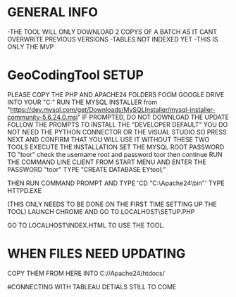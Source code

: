 # GENERAL INFO
-THE TOOL WILL ONLY DOWNLOAD 2 COPYS OF A BATCH AS IT CANT OVERWRITE PREVIOUS VERSIONS
-TABLES NOT INDEXED YET
-THIS IS ONLY THE MVP

# GeoCodingTool SETUP

PLEASE COPY THE PHP AND APACHE24 FOLDERS FOOM GOOGLE DRIVE INTO YOUR "C:\"
RUN THE MYSQL INSTALLER from "https://dev.mysql.com/get/Downloads/MySQLInstaller/mysql-installer-community-5.6.24.0.msi"
	IF PROMPTED, DO NOT DOWNLOAD THE UPDATE
	FOLLOW THE PROMPTS TO INSTALL THE "DEVELOPER DEFAULT"
	YOU DO NOT NEED THE PYTHON CONNECTOR OR THE VISUAL STUDIO SO PRESS NEXT AND CONFIRM THAT YOU WILL USE IT WITHOUT THESE TWO TOOLS
	EXECUTE THE INSTALLATION
	SET THE MYSQL ROOT PASSWORD TO "toor"
	check the username root and password toor then continue
RUN THE COMMAND LINE CLIENT FROM START MENU AND ENTER THE PASSWORD "toor"
TYPE "CREATE DATABASE EYtool;"

THEN RUN COMMAND PROMPT AND TYPE 'CD "C:\Apache24\bin"'
TYPE HTTPD.EXE

(THIS ONLY NEEDS TO BE DONE ON THE FIRST TIME SETTING UP THE TOOL) 
    LAUNCH CHROME AND GO TO LOCALHOST\SETUP.PHP

GO TO LOCALHOST\INDEX.HTML TO USE THE TOOL.

# WHEN FILES NEED UPDATING

COPY THEM FROM HERE INTO C://Apache24/htdocs/

#CONNECTING WITH TABLEAU
DETIALS STILL TO COME
